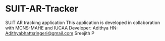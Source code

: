 # SUIT-AR-Tracker
SUIT AR tracking application
This application is developed in collaboration with MCNS-MAHE and IUCAA
Developer:
    Adithya HN: Adithyabhattsringeri@gmail.com
    Sreejith P
